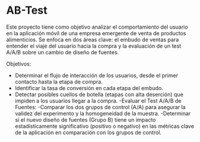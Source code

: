 # AB-Test
Este proyecto tiene como objetivo analizar el comportamiento del usuario en la aplicación móvil de una empresa emergente de venta de productos alimenticios. Se enfoca en dos áreas clave: el embudo de ventas para entender el viaje del usuario hacia la compra y la evaluación de un test A/A/B sobre un cambio de diseño de fuentes.

Objetivos:
- Determinar el flujo de interacción de los usuarios, desde el primer contacto hasta la etapa de compra.
- Identificar la tasa de conversión en cada etapa del embudo.
- Detectar posibles cuellos de botella (etapas con alta deserción) que impiden a los usuarios llegar a la compra.
-Evaluar el Test A/A/B de Fuentes:
  -Comparar los dos grupos de control (A/A) para asegurar la validez del experimento y la homogeneidad de la muestra.
  -Determinar si el nuevo diseño de fuentes (Grupo B) tiene un impacto estadísticamente significativo (positivo o negativo) en las métricas clave de la aplicación en comparación con los grupos de control.
